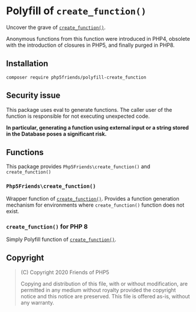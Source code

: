 # Polyfill of `create_function()`

Uncover the grave of [`create_function()`].

Anonymous functions from this function were introduced in PHP4, obsolete with the introduction of closures in PHP5, and finally purged in PHP8.

## Installation

```
composer require php5friends/polyfill-create_function
```

## Security issue

This package uses eval to generate functions. The caller user of the function is responsible for not executing unexpected code.

**In particular, generating a function using external input or a string stored in the Database poses a significant risk.**

## Functions

This package provides `Php5Friends\create_function()` and `create_function()`

### `Php5Friends\create_function()`

Wrapper function of [`create_function()`].  Provides a function generation mechanism for environments where `create_function()` function does not exist.

### `create_function()` for PHP 8

Simply Polyfill function of [`create_function()`].

[`create_function()`]: https://www.php.net/create_function

## Copyright

> (C) Copyright 2020 Friends of PHP5
>
> Copying and distribution of this file, with or without modification,
> are permitted in any medium without royalty provided the copyright
> notice and this notice are preserved.  This file is offered as-is,
> without any warranty.


